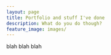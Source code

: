 ```yaml
---
layout: page
title: Portfolio and stuff I've done
description: What do you do though?
feature_image: images/
---
```


blah blah blah